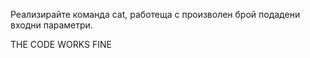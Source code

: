 
Реализирайте команда cat, работеща с произволен брой подадени входни параметри.

THE CODE WORKS FINE
